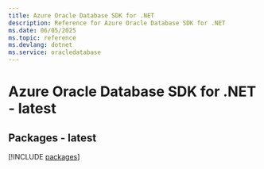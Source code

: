```yaml
---
title: Azure Oracle Database SDK for .NET
description: Reference for Azure Oracle Database SDK for .NET
ms.date: 06/05/2025
ms.topic: reference
ms.devlang: dotnet
ms.service: oracledatabase
---
```

# Azure Oracle Database SDK for .NET - latest
## Packages - latest
[!INCLUDE [packages](oracle-database-index.md)]